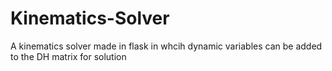 # Kinematics-Solver
A kinematics solver made in flask in whcih dynamic variables can be added to the DH matrix for solution
